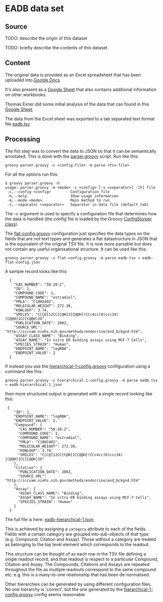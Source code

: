# EADB data set

## Source

TODO: describe the origin of this dataset

TODO: briefly describe the contents of this dataset

## Content

The original data is provided as an Excel spreadsheet that has been uploaded into
[Google Docs](https://drive.google.com/file/d/1J_VFEI5enk_YTqHY-ejdjWspv59XMaXc/view?ths=true).

It's also present as a [Google Sheet](https://docs.google.com/spreadsheets/d/1f5J4JUNRINohz9kJXy7g9UT2wxJA0fCWg_40PJkWE8E/edit#gid=1121551817) that also contains additional information on other workbooks.

Thomas Exner did some initial analysis of the data that can found in this [Google Sheet](https://docs.google.com/spreadsheets/d/1kg8-6HEn-ikSloNtWTX8O8Aanzi_-h7Cg-H4NwhO_HQ/edit#gid=1933108353).

The data from the Excel sheet was exported to a tab separated text format file [eadb.tsv](eadb.tsv). 

## Processing

The fist step was to convert the data to JSON so that it can be semantically annotated.
This is done with the [parser.groovy](parser.groovy) script. Run like this:

```
groovy parser.groovy -c <config-file> -m parse <tsv-file>
```
For all the options run this:
```
$ groovy parser.groovy -h
usage: parser.groovy -m <mode> -c <config> [-s <separator>] -[h] file
 -c,--config <config>         Configuration file
 -h,--help                    Show usage information
 -m,--mode <mode>             Main method to run
 -s,--separator <separator>   Separator in data file (default tab)
```

The -c argument is used to specify a configuration file that determines how the data is handled (the config file is loaded by the Groovy [ConfigSlurper class](http://docs.groovy-lang.org/latest/html/gapi/groovy/util/ConfigSlurper.html)).

The [flat-config.groovy](flat-config.groovy) configuration just specifies the data types on the fields that are not text types and generates a flat datastructure in JSON that is the equivalent of the original TSV file. It is now more parsable but does not contain any useful organisational  structure. It can be used like this:
```
groovy parser.groovy -c flat-config.groovy -m parse eadb.tsv > eadb-flat-config.json
```
A sample record looks like this:

```
  {
    "CAS_NUMBER": "50-28-2",
    "ID": 1,
    "COMPOUND_CODE": 1,
    "COMPOUND_NAME": "estradiol",
    "FMLA": "C18H24O2",
    "MOLECULAR_WEIGHT": 272.38,
    "KOWLOGP": 3.74,
    "SMILES": "C[C@]12CC[C@H]3[C@@H](CCc4cc(O)ccc34)[C@@H]1CC[C@@H]2O",
    "PUBLICATION_DATE": 2002,
    "SOURCE_URL": "http://iccvam.niehs.nih.gov/methods/endocrine/end_bckgnd.htm",
    "ASSAY_CLASS_NAME": "Binding",
    "ASSAY_NAME": "In vitro ER binding assays using MCF-7 Cells",
    "SPECIES_STRAIN": "Human",
    "ENDPOINT_NAME": "logRBA",
    "ENDPOINT_VALUE": 2
  }
```

If instead you use the [hierarchical-1-config.groovy](hierarchical-1-config.groovy) configuration using a command like this:
```
groovy parser.groovy -c hierarchical-1-config.groovy -m parse eadb.tsv > eadb-hierarchical-1.json
```
then more structured output is generated with a single record looking like this:

```
 {
    "ID": 1,
    "ENDPOINT_NAME": "logRBA",
    "ENDPOINT_VALUE": 2,
    "Compound": {
      "CAS_NUMBER": "50-28-2",
      "COMPOUND_CODE": 1,
      "COMPOUND_NAME": "estradiol",
      "FMLA": "C18H24O2",
      "MOLECULAR_WEIGHT": 272.38,
      "KOWLOGP": 3.74,
      "SMILES": "C[C@]12CC[C@H]3[C@@H](CCc4cc(O)ccc34)[C@@H]1CC[C@@H]2O"
    },
    "Citation": {
      "PUBLICATION_DATE": 2002,
      "SOURCE_URL": "http://iccvam.niehs.nih.gov/methods/endocrine/end_bckgnd.htm"
    },
    "Assay": {
      "ASSAY_CLASS_NAME": "Binding",
      "ASSAY_NAME": "In vitro ER binding assays using MCF-7 Cells",
      "SPECIES_STRAIN": "Human"
    }
  }
```
The full file is here: [eadb-hierarchical-1.json](eadb-hierarchical-1.json).

This is achieved by assigning a `category` attribute to each of the fields. Fields with a certain category are grouped into sub-objects of that type (e.g. Compound, Citation and Assay). Those without a category are treated as belonging to the top level element which corresponds to the readout.

This structure can be thought of as each row in the TSV file defining a single readout record, and that readout is respect to a particular Compound, Citation and Assay. The Compounds, Citations and Assays are repeated throughout the file as multiple readouts correspond to the same compound etc. e.g. this is a many-to-one relationship that has been de-normalised.

Other hierarchies can be generated by using different configuration files. No one hierarchy is 'correct', but the one generated by the [hierarchical-1-config.groovy](hierarchical-1-config.groovy) config seems reasonable.
